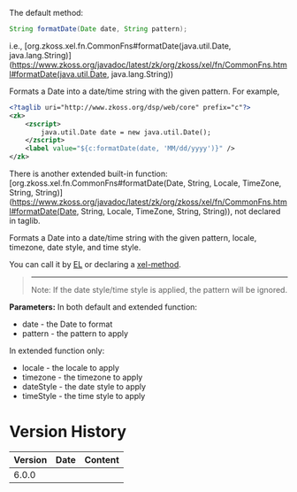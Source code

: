 The default method:

```java
String formatDate(Date date, String pattern);
```

  
i.e.,
[org.zkoss.xel.fn.CommonFns#formatDate(java.util.Date, java.lang.String)](https://www.zkoss.org/javadoc/latest/zk/org/zkoss/xel/fn/CommonFns.html#formatDate(java.util.Date, java.lang.String))

Formats a Date into a date/time string with the given pattern. For
example,

```xml
<?taglib uri="http://www.zkoss.org/dsp/web/core" prefix="c"?>
<zk>
    <zscript>
        java.util.Date date = new java.util.Date();
    </zscript>
    <label value="${c:formatDate(date, 'MM/dd/yyyy')}" />
</zk>
```

There is another extended built-in function:
[org.zkoss.xel.fn.CommonFns#formatDate(Date, String, Locale, TimeZone, String, String)](https://www.zkoss.org/javadoc/latest/zk/org/zkoss/xel/fn/CommonFns.html#formatDate(Date, String, Locale, TimeZone, String, String)),
not declared in taglib.

Formats a Date into a date/time string with the given pattern, locale,
timezone, date style, and time style.

You can call it by [ EL](zuml_ref/EL_Expressions/Static_Fields_and_Methods)
or declaring a [ xel-method](zuml_ref/ZUML/Processing_Instructions/xel-method).

> ------------------------------------------------------------------------
>
> Note: If the date style/time style is applied, the pattern will be
> ignored.

**Parameters:** In both default and extended function:

- date - the Date to format
- pattern - the pattern to apply

In extended function only:

- locale - the locale to apply
- timezone - the timezone to apply
- dateStyle - the date style to apply
- timeStyle - the time style to apply

# Version History

| Version | Date | Content |
|---------|------|---------|
| 6.0.0   |      |         |
